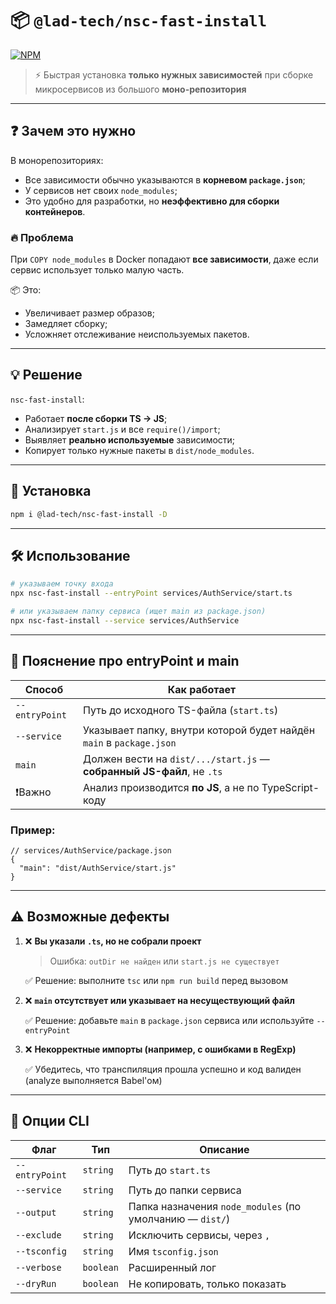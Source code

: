 # 📦 `@lad-tech/nsc-fast-install`
[![NPM](https://nodei.co/npm/@lad-tech/nsc-fast-install.png)](https://nodei.co/npm/@lad-tech/nsc-fast-install/)
> ⚡️ Быстрая установка **только нужных зависимостей** при сборке микросервисов из большого **моно-репозитория**

---

## ❓ Зачем это нужно

В монорепозиториях:

- Все зависимости обычно указываются в **корневом `package.json`**;
- У сервисов нет своих `node_modules`;
- Это удобно для разработки, но **неэффективно для сборки контейнеров**.

### 🔥 Проблема

При `COPY node_modules` в Docker попадают **все зависимости**, даже если сервис использует только малую часть.

📦 Это:

- Увеличивает размер образов;
- Замедляет сборку;
- Усложняет отслеживание неиспользуемых пакетов.

---

## 💡 Решение

`nsc-fast-install`:

- Работает **после сборки TS → JS**;
- Анализирует `start.js` и все `require()/import`;
- Выявляет **реально используемые** зависимости;
- Копирует только нужные пакеты в `dist/node_modules`.

---

## 🚀 Установка

```bash
npm i @lad-tech/nsc-fast-install -D
```

---

## 🛠 Использование

```bash
# указываем точку входа
npx nsc-fast-install --entryPoint services/AuthService/start.ts

# или указываем папку сервиса (ищет main из package.json)
npx nsc-fast-install --service services/AuthService
```

---

## 📌 Пояснение про entryPoint и main

| Способ            | Как работает                                                                 |
|-------------------|------------------------------------------------------------------------------|
| `--entryPoint`    | Путь до исходного TS-файла (`start.ts`)                                      |
| `--service`       | Указывает папку, внутри которой будет найдён `main` в `package.json`         |
| `main`            | Должен вести на `dist/.../start.js` — **собранный JS-файл**, не `.ts`        |
| ❗️Важно           | Анализ производится **по JS**, а не по TypeScript-коду                       |

### Пример:

```jsonc
// services/AuthService/package.json
{
  "main": "dist/AuthService/start.js"
}
```

---

## ⚠️ Возможные дефекты

1. ❌ **Вы указали `.ts`, но не собрали проект**

   > Ошибка: `outDir не найден` или `start.js не существует`

   ✅ Решение: выполните `tsc` или `npm run build` перед вызовом

2. ❌ **`main` отсутствует или указывает на несуществующий файл**

   ✅ Решение: добавьте `main` в `package.json` сервиса или используйте `--entryPoint`

3. ❌ **Некорректные импорты (например, с ошибками в RegExp)**

   ✅ Убедитесь, что транспиляция прошла успешно и код валиден (analyze выполняется Babel'ом)

---

## 🔧 Опции CLI

| Флаг                 | Тип      | Описание                                                                 |
|----------------------|----------|--------------------------------------------------------------------------|
| `--entryPoint`       | `string` | Путь до `start.ts`                                                      |
| `--service`          | `string` | Путь до папки сервиса                                                   |
| `--output`           | `string` | Папка назначения `node_modules` (по умолчанию — `dist/`)                |
| `--exclude`          | `string` | Исключить сервисы, через `,`                                            |
| `--tsconfig`         | `string` | Имя `tsconfig.json`                                                     |
| `--verbose`          | `boolean`| Расширенный лог                                                         |
| `--dryRun`           | `boolean`| Не копировать, только показать                                          |